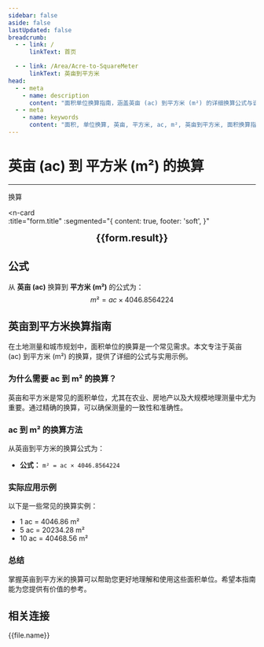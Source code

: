 ```yaml
---
sidebar: false
aside: false
lastUpdated: false
breadcrumb:
  - - link: /
      linkText: 首页

  - - link: /Area/Acre-to-SquareMeter
      linkText: 英亩到平方米
head:
  - - meta
    - name: description
      content: "面积单位换算指南，涵盖英亩 (ac) 到平方米 (m²) 的详细换算公式与说明。"
  - - meta
    - name: keywords
      content: "面积, 单位换算, 英亩, 平方米, ac, m², 英亩到平方米, 面积换算指南"
---
```

# 英亩 (ac) 到 平方米 (m²) 的换算
---
<script setup>
import { onMounted, reactive, inject, ref } from 'vue'
import { NButton, NForm, NFormItem, NInput, NInputNumber, NSelect, NCard, useMessage,NGrid ,NGi } from 'naive-ui'
import { defineClientComponent } from 'vitepress'
import { Area } from '../../files';
const seoKey = ['英亩平方米','英亩和平方米的换算','一英亩等于多少平方米','英亩转平方米','acres m²','英亩换算','平方米换算','面积换算','单位换算','英亩到平方米','ac m²','英亩平方米转换','面积单位换算','英亩平方米计算器','英亩平方米对照表','长度换算','单位转换','英亩平方米换算器','平方米长度','英亩长度','面积计算','单位换算公式','英亩平方米计算','面积换算器','平方米单位换算','英亩单位换算','面积单位转换表','英亩平方米转换表']
const convert = inject('convert')

const form = reactive({
  number: null,
  result: '',
  title: '英亩 (ac) 到 平方米 (m²) 的换算'
})

const convertHandler = () => {
  if (form.number !== null && !isNaN(form.number)) {
    const convertedValue = parseFloat(form.number) * 4046.8564224
    form.result = `${form.number}ac = ${convertedValue.toFixed(2)}m²`
  } else {
    form.result = '请输入有效的数值。'
  }
}
</script>

<n-form size="large" :model="form">
  <n-form-item label="英亩 (ac)">
    <n-input-number v-model:value="form.number" placeholder="输入英亩" style="width: 100%" />
  </n-form-item>
  <n-form-item>
    <n-button type="info" @click="convertHandler" block>换算</n-button>
  </n-form-item>
</n-form>

<n-card  
  :title="form.title"
  :segmented="{
    content: true,
    footer: 'soft',
  }"
>
  <div  style="text-align:center;font-size:20px;">
    <strong>{{form.result}}</strong>
  </div>
    <template #footer>
    <div>
      <span v-for="item of seoKey">{{item}}，</span>
    </div>
  </template>
</n-card>

## 公式

从 **英亩 (ac)** 换算到 **平方米 (m²)** 的公式为：
$$ m² = ac \times 4046.8564224 $$

## 英亩到平方米换算指南

在土地测量和城市规划中，面积单位的换算是一个常见需求。本文专注于英亩 (ac) 到平方米 (m²) 的换算，提供了详细的公式与实用示例。

### 为什么需要 ac 到 m² 的换算？

英亩和平方米是常见的面积单位，尤其在农业、房地产以及大规模地理测量中尤为重要。通过精确的换算，可以确保测量的一致性和准确性。

### ac 到 m² 的换算方法

从英亩到平方米的换算公式为：

- **公式：** `m² = ac × 4046.8564224`

### 实际应用示例

以下是一些常见的换算实例：

- 1 ac = 4046.86 m²
- 5 ac = 20234.28 m²
- 10 ac = 40468.56 m²

### 总结

掌握英亩到平方米的换算可以帮助您更好地理解和使用这些面积单位。希望本指南能为您提供有价值的参考。

## 相关连接
<n-grid x-gap="12" :cols="2">
  <n-gi v-for="(file, index) in Area" :key="index">
    <n-button
      text
      tag="a"
      :href="file.path"
      type="info"
    >
      {{file.name}}
    </n-button>
  </n-gi>
</n-grid>